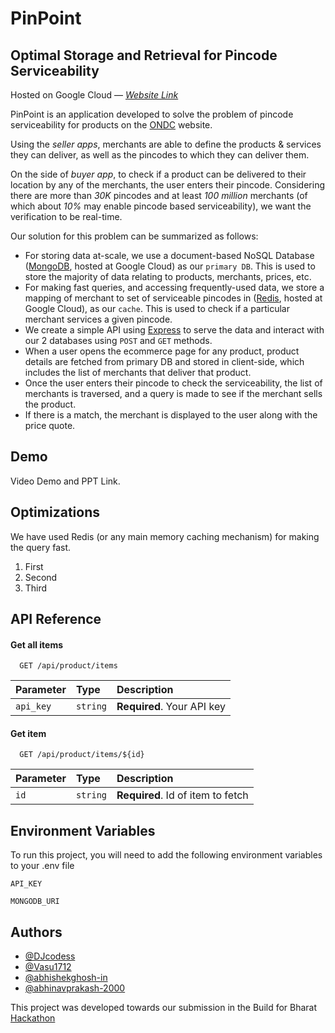 # PinPoint

## Optimal Storage and Retrieval for Pincode Serviceability

Hosted on Google Cloud &mdash; [_Website Link_]()

PinPoint is an application developed to solve the problem of pincode serviceability for products on the [ONDC](https://ondc.org/) website.

Using the _seller apps_, merchants are able to define the products & services they can deliver, as well as the pincodes to which they can deliver them.

On the side of _buyer app_, to check if a product can be delivered to their location by any of the merchants, the user enters their pincode.
Considering there are more than _30K_ pincodes and at least _100 million_ merchants (of which about _10%_ may enable pincode based serviceability), we want the verification to be real-time.

Our solution for this problem can be summarized as follows:

- For storing data at-scale, we use a document-based NoSQL Database ([MongoDB](https://www.mongodb.com/), hosted at Google Cloud) as our `primary DB`. This is used to store the majority of data relating to products, merchants, prices, etc.
- For making fast queries, and accessing frequently-used data, we store a mapping of merchant to set of serviceable pincodes in ([Redis](https://redis.io/), hosted at Google Cloud), as our `cache`. This is used to check if a particular merchant services a given pincode.
- We create a simple API using [Express](https://expressjs.com/) to serve the data and interact with our 2 databases using `POST` and `GET` methods.
- When a user opens the ecommerce page for any product, product details are fetched from primary DB and stored in client-side, which includes the list of merchants that deliver that product.
- Once the user enters their pincode to check the serviceability, the list of merchants is traversed, and a query is made to see if the merchant sells the product.
- If there is a match, the merchant is displayed to the user along with the price quote.

## Demo

Video Demo and PPT Link.

## Optimizations

We have used Redis (or any main memory caching mechanism) for making the query fast.

1. First
2. Second
3. Third

## API Reference

#### Get all items

```http
  GET /api/product/items
```

| Parameter | Type     | Description                |
| :-------- | :------- | :------------------------- |
| `api_key` | `string` | **Required**. Your API key |

#### Get item

```http
  GET /api/product/items/${id}
```

| Parameter | Type     | Description                       |
| :-------- | :------- | :-------------------------------- |
| `id`      | `string` | **Required**. Id of item to fetch |

## Environment Variables

To run this project, you will need to add the following environment variables to your .env file

`API_KEY`

`MONGODB_URI`

## Authors

- [@DJcodess](https://github.com/DJcodess)
- [@Vasu1712](https://github.com/Vasu1712)
- [@abhishekghosh-in](https://github.com/abhishekghosh-in)
- [@abhinavprakash-2000](https://github.com/abhinavprakash-2000)

This project was developed towards our submission in the Build for Bharat [Hackathon](https://hack2skill.com/build-for-bharat-hackathon-ondc-google-cloud)
